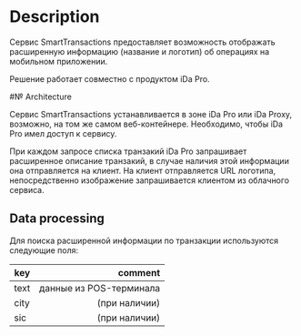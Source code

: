 # Description

Сервис SmartTransactions предоставляет возможность отображать расширенную информацию (название и логотип) об операциях на мобильном приложении.

Решение работает совместно с продуктом iDa Pro.

#№ Architecture

Сервис SmartTransactions устанавливается в зоне iDa Pro или iDa Proxy, возможно, на том же самом веб-контейнере. Необходимо, чтобы iDa Pro имел доступ к сервису.

При каждом запросе списка транзакий iDa Pro запрашивает расширенное описание транзакий, в случае наличия этой информации она отправляется на клиент.
На клиент отправляется URL логотипа, непосредственно изображение запрашивается клиентом из облачного сервиса.

## Data processing

Для поиска расширенной информации по транзакции используются следующие поля:

key | comment
--- | ---:
text | данные из POS-терминала
city | (при наличии)
sic  | (при наличии)